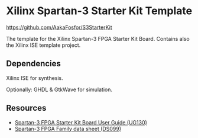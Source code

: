 # Xilinx Spartan-3 Starter Kit Template

https://github.com/AakaFosfor/S3StarterKit

The template for the Xilinx Spartan-3 FPGA Starter Kit Board. Contains also the Xilinx ISE template project.

## Dependencies

Xilinx ISE for synthesis.

Optionally: GHDL & GtkWave for simulation.

## Resources
- [Spartan-3 FPGA Starter Kit Board User Guide (UG130)](https://docs.xilinx.com/v/u/en-US/ug130)
- [Spartan-3 FPGA Family data sheet (DS099)](https://docs.xilinx.com/v/u/en-US/ds099)
